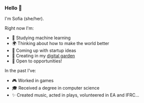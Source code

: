 ### Hello 💛
I'm Sofia (she/her).

Right now I'm:
- 🤖 Studying machine learning
- 🌍 Thinking about how to make the world better
- 🚀 Coming up with startup ideas
- 🌼 Creating in my [digital garden](https://sofvanh.github.io/quartz)
- 💼 Open to opportunities!

In the past I've:
- 🎮 Worked in games
- 🎓 Received a degree in computer science
- ✨ Created music, acted in plays, volunteered in EA and IFRC...
